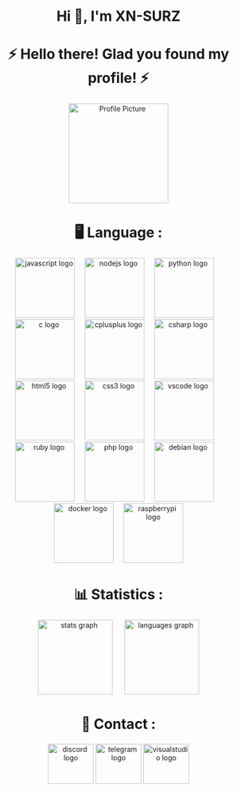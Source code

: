 <h1 align="center">Hi 👋, I'm XN-SURZ</h1>

###

<h1 align="center">⚡️ Hello there! Glad you found my profile! ⚡️</h1>

###

<div align="center">
  <img height="200" src="https://avatars.githubusercontent.com/u/179438352?s=400&u=7d174352ca9a0c668226b203818432376531fac4&v=4" alt="Profile Picture" />
</div>

###

<h1 align="center">🖥️ Language :</h1>

###

<div align="center">
  <img src="https://cdn.jsdelivr.net/gh/devicons/devicon/icons/javascript/javascript-original.svg" height="120" alt="javascript logo" />
  <img width="12" />
  <img src="https://cdn.jsdelivr.net/gh/devicons/devicon/icons/nodejs/nodejs-original.svg" height="120" alt="nodejs logo" />
  <img width="12" />
  <img src="https://cdn.jsdelivr.net/gh/devicons/devicon/icons/python/python-original.svg" height="120" alt="python logo" />
  <img width="12" />
  <img src="https://cdn.jsdelivr.net/gh/devicons/devicon/icons/c/c-original.svg" height="120" alt="c logo" />
  <img width="12" />
  <img src="https://cdn.jsdelivr.net/gh/devicons/devicon/icons/cplusplus/cplusplus-original.svg" height="120" alt="cplusplus logo" />
  <img width="12" />
  <img src="https://cdn.jsdelivr.net/gh/devicons/devicon/icons/csharp/csharp-original.svg" height="120" alt="csharp logo" />
  <img width="12" />
  <img src="https://cdn.jsdelivr.net/gh/devicons/devicon/icons/html5/html5-original.svg" height="120" alt="html5 logo" />
  <img width="12" />
  <img src="https://cdn.jsdelivr.net/gh/devicons/devicon/icons/css3/css3-original.svg" height="120" alt="css3 logo" />
  <img width="12" />
  <img src="https://cdn.jsdelivr.net/gh/devicons/devicon/icons/vscode/vscode-original.svg" height="120" alt="vscode logo" />
  <img width="12" />
  <img src="https://cdn.jsdelivr.net/gh/devicons/devicon/icons/ruby/ruby-original.svg" height="120" alt="ruby logo" />
  <img width="12" />
  <img src="https://cdn.jsdelivr.net/gh/devicons/devicon/icons/php/php-original.svg" height="120" alt="php logo" />
  <img width="12" />
  <img src="https://cdn.jsdelivr.net/gh/devicons/devicon/icons/debian/debian-original.svg" height="120" alt="debian logo" />
  <img width="12" />
  <img src="https://cdn.jsdelivr.net/gh/devicons/devicon/icons/docker/docker-original.svg" height="120" alt="docker logo" />
  <img width="12" />
  <img src="https://cdn.jsdelivr.net/gh/devicons/devicon/icons/raspberrypi/raspberrypi-original.svg" height="120" alt="raspberrypi logo" />
</div>

###

<h1 align="center">📊 Statistics :</h1>

###

<div align="center">
  <img src="https://github-readme-stats.vercel.app/api?username=XN-SURZ&hide_title=false&hide_rank=false&show_icons=true&include_all_commits=true&count_private=true&disable_animations=false&theme=dracula&locale=en&hide_border=false&order=1" height="150" alt="stats graph" style="margin-right: 20px;" />
  <img src="https://github-readme-stats.vercel.app/api/top-langs?username=XN-SURZ&locale=en&hide_title=false&layout=compact&card_width=320&langs_count=5&theme=dracula&hide_border=false&order=2" height="150" alt="languages graph" />
</div>

###

<h1 align="center">🚀 Contact :</h1>

###

<div align="center">
  <img src="https://raw.githubusercontent.com/maurodesouza/profile-readme-generator/master/src/assets/icons/social/discord/default.svg" width="92" height="80" alt="discord logo" />
  <img src="https://raw.githubusercontent.com/maurodesouza/profile-readme-generator/master/src/assets/icons/social/telegram/default.svg" width="92" height="80" alt="telegram logo" />
  <img src="https://raw.githubusercontent.com/maurodesouza/profile-readme-generator/master/src/assets/icons/social/visualstudio/default.svg" width="92" height="80" alt="visualstudio logo" />
</div>

###

